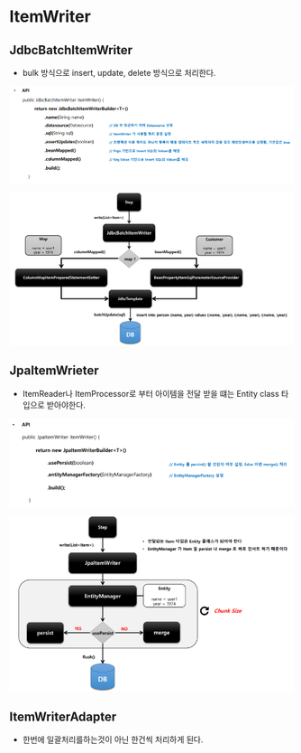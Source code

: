 # ItemWriter





## JdbcBatchItemWriter

- bulk 방식으로 insert, update, delete 방식으로 처리한다.

![image-20240809205633974](./Writer.assets/image-20240809205633974.png)

![image-20240809205952269](./Writer.assets/image-20240809205952269.png)



## JpaItemWrieter

- ItemReader나 ItemProcessor로 부터 아이템을 전달 받을 떄는 Entity class 타입으로 받아야한다.

![image-20240809211925921](./Writer.assets/image-20240809211925921.png)

![image-20240809211936232](./Writer.assets/image-20240809211936232.png)



## ItemWriterAdapter

- 한번에 일괄처리를하는것이 아닌 한건씩 처리하게 된다.

